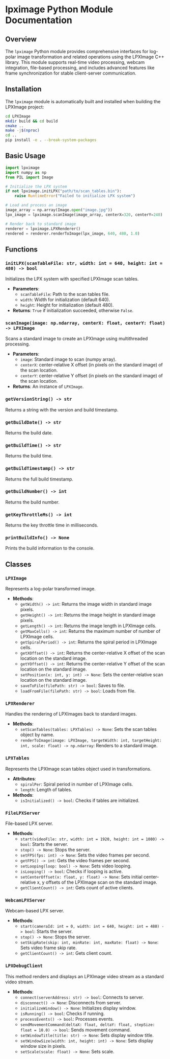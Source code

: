 # lpximage Python Module Documentation

## Overview

The `lpximage` Python module provides comprehensive interfaces for log-polar image transformation and related operations using the LPXImage C++ library. This module supports real-time video processing, webcam integration, file-based processing, and includes advanced features like frame synchronization for stable client-server communication.

## Installation

The `lpximage` module is automatically built and installed when building the LPXImage project:

```bash
cd LPXImage
mkdir build && cd build
cmake ..
make -j$(nproc)
cd ..
pip install -e . --break-system-packages
```

## Basic Usage

```python
import lpximage
import numpy as np
from PIL import Image

# Initialize the LPX system
if not lpximage.initLPX("path/to/scan_tables.bin"):
    raise RuntimeError("Failed to initialize LPX system")

# Load and process an image
image_array = np.array(Image.open("image.jpg"))
lpx_image = lpximage.scanImage(image_array, centerX=320, centerY=240)

# Render back to standard image
renderer = lpximage.LPXRenderer()
rendered = renderer.renderToImage(lpx_image, 640, 480, 1.0)
```

## Functions

### `initLPX(scanTableFile: str, width: int = 640, height: int = 480) -> bool`
Initializes the LPX system with specified LPXImage scan tables.
- **Parameters**:
  - `scanTableFile`: Path to the scan tables file.
  - `width`: Width for initialization (default 640).
  - `height`: Height for initialization (default 480).
- **Returns**: `True` if initialization succeeded, otherwise `False`.

### `scanImage(image: np.ndarray, centerX: float, centerY: float) -> LPXImage`
Scans a standard image to create an LPXImage using multithreaded processing.
- **Parameters**:
  - `image`: Standard image to scan (numpy array).
  - `centerX`: center-relative X offset (in pixels on the standard image) of the scan location.
  - `centerY`: center-relative Y offset (in pixels on the standard image) of the scan location.
- **Returns**: An instance of `LPXImage`.

### `getVersionString() -> str`
Returns a string with the version and build timestamp.

### `getBuildDate() -> str`
Returns the build date.

### `getBuildTime() -> str`
Returns the build time.

### `getBuildTimestamp() -> str`
Returns the full build timestamp.

### `getBuildNumber() -> int`
Returns the build number.

### `getKeyThrottleMs() -> int`
Returns the key throttle time in milliseconds.

### `printBuildInfo() -> None`
Prints the build information to the console.

## Classes

### `LPXImage`
Represents a log-polar transformed image.
- **Methods**:
  - `getWidth() -> int`: Returns the image width in standard image pixels.
  - `getHeight() -> int`: Returns the image height in standard image pixels.
  - `getLength() -> int`: Returns the image length in LPXImage cells.
  - `getMaxCells() -> int`: Returns the maximum number of number of LPXImage cells.
  - `getSpiralPeriod() -> int`: Returns the spiral period in LPXImage cells.
  - `getXOffset() -> int`: Returns the center-relative X offset of the scan location on the standard image.
  - `getYOffset() -> int`: Returns the center-relative Y offset of the scan location on the standard image.
  - `setPosition(x: int, y: int) -> None`: Sets the center-relative scan location on the standard image.
  - `saveToFile(filePath: str) -> bool`: Saves to file.
  - `loadFromFile(filePath: str) -> bool`: Loads from file.

### `LPXRenderer`
Handles the rendering of LPXImages back to standard images.
- **Methods**:
  - `setScanTables(tables: LPXTables) -> None`: Sets the scan tables object by name.
  - `renderToImage(image: LPXImage, targetWidth: int, targetHeight: int, scale: float) -> np.ndarray`: Renders to a standard image.

### `LPXTables`
Represents the LPXImage scan tables object used in transformations.
- **Attributes**:
  - `spiralPer`: Spiral period in number of LPXImage cells.
  - `length`: Length of tables.
- **Methods**:
  - `isInitialized() -> bool`: Checks if tables are initialized.

### `FileLPXServer`
File-based LPX server.
- **Methods**:
  - `start(videoFile: str, width: int = 1920, height: int = 1080) -> bool`: Starts the server.
  - `stop() -> None`: Stops the server.
  - `setFPS(fps: int) -> None`: Sets the video frames per second.
  - `getFPS() -> int`: Gets the video frames per second.
  - `setLooping(loop: bool) -> None`: Sets video looping.
  - `isLooping() -> bool`: Checks if looping is active.
  - `setCenterOffset(x: float, y: float) -> None`: Sets initial center-relative x, y offsets of the LPXImage scan on the standard image.
  - `getClientCount() -> int`: Gets count of active clients.

### `WebcamLPXServer`
Webcam-based LPX server.
- **Methods**:
  - `start(cameraId: int = 0, width: int = 640, height: int = 480) -> bool`: Starts the server.
  - `stop() -> None`: Stops the server.
  - `setSkipRate(skip: int, minRate: int, maxRate: float) -> None`: Sets video frame skip rate.
  - `getClientCount() -> int`: Gets client count.

### `LPXDebugClient`
This method renders and displays an LPXImage video stream as a standard video stream.
- **Methods**:
  - `connect(serverAddress: str) -> bool`: Connects to server.
  - `disconnect() -> None`: Disconnects from server.
  - `initializeWindow() -> None`: Initializes display window.
  - `isRunning() -> bool`: Checks if running.
  - `processEvents() -> bool`: Processes events.
  - `sendMovementCommand(deltaX: float, deltaY: float, stepSize: float = 10.0) -> bool`: Sends movement command.
  - `setWindowTitle(title: str) -> None`: Sets display window title.
  - `setWindowSize(width: int, height: int) -> None`: Sets display window size in pixels.
  - `setScale(scale: float) -> None`: Sets scale.
